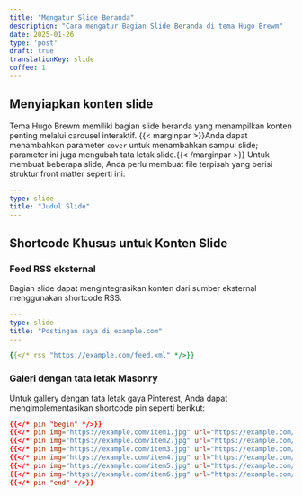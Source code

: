 ```yaml
---
title: "Mengatur Slide Beranda"
description: "Cara mengatur Bagian Slide Beranda di tema Hugo Brewm"
date: 2025-01-26
type: 'post'
draft: true
translationKey: slide
coffee: 1
---
```


## Menyiapkan konten slide

Tema Hugo Brewm memiliki bagian slide beranda yang menampilkan konten penting melalui carousel interaktif.
{{< marginpar >}}Anda dapat menambahkan parameter `cover` untuk menambahkan sampul slide; parameter ini juga mengubah tata letak slide.{{< /marginpar >}}
Untuk membuat beberapa slide, Anda perlu membuat file terpisah yang berisi struktur front matter seperti ini:

```yaml
---
type: slide
title: "Judul Slide"
---
```

## Shortcode Khusus untuk Konten Slide

### Feed RSS eksternal

Bagian slide dapat mengintegrasikan konten dari sumber eksternal menggunakan shortcode RSS.

```yaml
---
type: slide
title: "Postingan saya di example.com"
---

{{</* rss "https://example.com/feed.xml" */>}}
```

### Galeri dengan tata letak Masonry

Untuk gallery dengan tata letak gaya Pinterest, Anda dapat mengimplementasikan shortcode pin seperti berikut:

```toml
{{</* pin "begin" */>}}
{{</* pin img="https://example.com/item1.jpg" url="https://example.com/item1" label="Item 1" */>}}
{{</* pin img="https://example.com/item2.jpg" url="https://example.com/item2" label="Item 2" */>}}
{{</* pin img="https://example.com/item3.jpg" url="https://example.com/item3" label="Item 3" */>}}
{{</* pin img="https://example.com/item4.jpg" url="https://example.com/item4" label="Item 4" */>}}
{{</* pin img="https://example.com/item5.jpg" url="https://example.com/item5" label="Item 5" */>}}
{{</* pin img="https://example.com/item6.jpg" url="https://example.com/item6" label="Item 6" */>}}
{{</* pin "end" */>}}
```